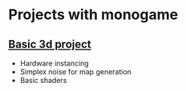 # Projects with monogame

## [Basic 3d project](https://github.com/antonindevidal/monogame_projects/tree/main/3dtest)
- Hardware instancing
- Simplex noise for map generation
- Basic shaders
